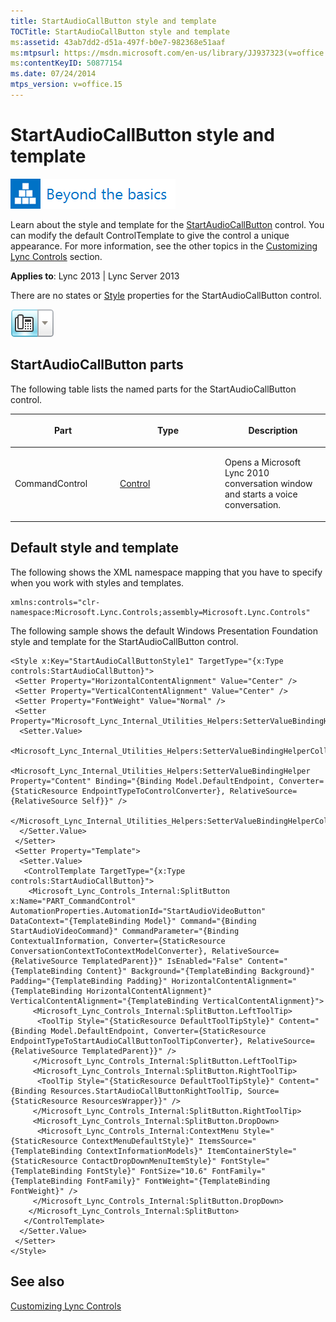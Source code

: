 ```yaml
---
title: StartAudioCallButton style and template
TOCTitle: StartAudioCallButton style and template
ms:assetid: 43ab7dd2-d51a-497f-b0e7-982368e51aaf
ms:mtpsurl: https://msdn.microsoft.com/en-us/library/JJ937323(v=office.15)
ms:contentKeyID: 50877154
ms.date: 07/24/2014
mtps_version: v=office.15
---
```


# StartAudioCallButton style and template

![Beyond the basics topic](images/JJ937254.mod_icon_beyondbasics_long(Office.15).png "Beyond the basics topic")

Learn about the style and template for the [StartAudioCallButton](https://msdn.microsoft.com/en-us/library/hh378744\(v=office.15\)) control. You can modify the default ControlTemplate to give the control a unique appearance. For more information, see the other topics in the [Customizing Lync Controls](customizing-lync-controls.md) section.



**Applies to**: Lync 2013 | Lync Server 2013



There are no states or [Style](http://msdn.microsoft.com/en-us/library/system.windows.style\(vs.95\).aspx) properties for the StartAudioCallButton control.

![StartAudioCallButton Control](images/JJ945562.StartAudioCallButtonControl(Office.15).png "StartAudioCallButton Control")

## StartAudioCallButton parts

The following table lists the named parts for the StartAudioCallButton control.

<table>
<colgroup>
<col style="width: 33%" />
<col style="width: 33%" />
<col style="width: 33%" />
</colgroup>
<thead>
<tr class="header">
<th><p>Part</p></th>
<th><p>Type</p></th>
<th><p>Description</p></th>
</tr>
</thead>
<tbody>
<tr class="odd">
<td><p>CommandControl</p></td>
<td><p><a href="http://msdn.microsoft.com/en-us/library/system.windows.controls.control.aspx">Control</a></p></td>
<td><p>Opens a Microsoft Lync 2010 conversation window and starts a voice conversation.</p></td>
</tr>
</tbody>
</table>

## Default style and template

The following shows the XML namespace mapping that you have to specify when you work with styles and templates.

    xmlns:controls="clr-namespace:Microsoft.Lync.Controls;assembly=Microsoft.Lync.Controls"

The following sample shows the default Windows Presentation Foundation style and template for the StartAudioCallButton control.

    <Style x:Key="StartAudioCallButtonStyle1" TargetType="{x:Type controls:StartAudioCallButton}">
     <Setter Property="HorizontalContentAlignment" Value="Center" />
     <Setter Property="VerticalContentAlignment" Value="Center" />
     <Setter Property="FontWeight" Value="Normal" />
     <Setter Property="Microsoft_Lync_Internal_Utilities_Helpers:SetterValueBindingHelper.PropertyBindingCollection">
      <Setter.Value>
       <Microsoft_Lync_Internal_Utilities_Helpers:SetterValueBindingHelperCollection>
        <Microsoft_Lync_Internal_Utilities_Helpers:SetterValueBindingHelper Property="Content" Binding="{Binding Model.DefaultEndpoint, Converter={StaticResource EndpointTypeToControlConverter}, RelativeSource={RelativeSource Self}}" />
       </Microsoft_Lync_Internal_Utilities_Helpers:SetterValueBindingHelperCollection>
      </Setter.Value>
     </Setter>
     <Setter Property="Template">
      <Setter.Value>
       <ControlTemplate TargetType="{x:Type controls:StartAudioCallButton}">
        <Microsoft_Lync_Controls_Internal:SplitButton x:Name="PART_CommandControl" AutomationProperties.AutomationId="StartAudioVideoButton" DataContext="{TemplateBinding Model}" Command="{Binding StartAudioVideoCommand}" CommandParameter="{Binding ContextualInformation, Converter={StaticResource ConversationContextToContextModelConverter}, RelativeSource={RelativeSource TemplatedParent}}" IsEnabled="False" Content="{TemplateBinding Content}" Background="{TemplateBinding Background}" Padding="{TemplateBinding Padding}" HorizontalContentAlignment="{TemplateBinding HorizontalContentAlignment}" VerticalContentAlignment="{TemplateBinding VerticalContentAlignment}">
         <Microsoft_Lync_Controls_Internal:SplitButton.LeftToolTip>
          <ToolTip Style="{StaticResource DefaultToolTipStyle}" Content="{Binding Model.DefaultEndpoint, Converter={StaticResource EndpointTypeToStartAudioCallButtonToolTipConverter}, RelativeSource={RelativeSource TemplatedParent}}" />
         </Microsoft_Lync_Controls_Internal:SplitButton.LeftToolTip>
         <Microsoft_Lync_Controls_Internal:SplitButton.RightToolTip>
          <ToolTip Style="{StaticResource DefaultToolTipStyle}" Content="{Binding Resources.StartAudioCallButtonRightToolTip, Source={StaticResource ResourcesWrapper}}" />
         </Microsoft_Lync_Controls_Internal:SplitButton.RightToolTip>
         <Microsoft_Lync_Controls_Internal:SplitButton.DropDown>
          <Microsoft_Lync_Controls_Internal:ContextMenu Style="{StaticResource ContextMenuDefaultStyle}" ItemsSource="{TemplateBinding ContextInformationModels}" ItemContainerStyle="{StaticResource ContactDropDownMenuItemStyle}" FontStyle="{TemplateBinding FontStyle}" FontSize="10.6" FontFamily="{TemplateBinding FontFamily}" FontWeight="{TemplateBinding FontWeight}" />
         </Microsoft_Lync_Controls_Internal:SplitButton.DropDown>
        </Microsoft_Lync_Controls_Internal:SplitButton>
       </ControlTemplate>
      </Setter.Value>
     </Setter>
    </Style>

## See also

[Customizing Lync Controls](customizing-lync-controls.md)

